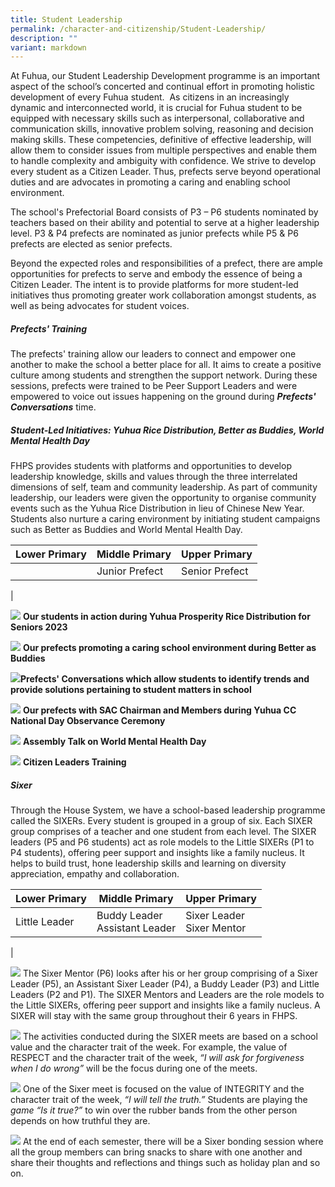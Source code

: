 ```yaml
---
title: Student Leadership
permalink: /character-and-citizenship/Student-Leadership/
description: ""
variant: markdown
---
```

At Fuhua, our Student Leadership Development programme is an important aspect of the school’s concerted and continual effort in promoting holistic development of every Fuhua student.&nbsp; As citizens in an increasingly dynamic and interconnected world, it is crucial for Fuhua student to be equipped with necessary skills such as interpersonal, collaborative and communication skills, innovative problem solving, reasoning and decision making skills. These competencies, definitive of effective leadership, will allow them to consider issues from multiple perspectives and enable them to handle complexity and ambiguity with confidence. We strive to develop every student as a Citizen Leader. Thus, prefects serve beyond operational duties and are advocates in promoting a caring and enabling school environment.

The school's Prefectorial Board consists of P3 – P6 students nominated by teachers based on their ability and potential to serve at a higher leadership level. P3 &amp; P4 prefects are nominated as junior prefects while P5 &amp; P6 prefects are elected as senior prefects.

Beyond the expected roles and responsibilities of a prefect, there are ample opportunities for prefects to serve and embody the essence of being a Citizen Leader. The intent is to provide platforms for more student-led initiatives thus promoting greater work collaboration amongst students, as well as being advocates for student voices.
         
##### **Prefects' Training**
The prefects' training allow our leaders to connect and empower one another to make the school a better place for all. It aims to create a positive culture among students and strengthen the support network. During these sessions, prefects were trained to be Peer Support Leaders and were empowered to voice out issues happening on the ground during ***Prefects' Conversations*** time.

##### **Student-Led Initiatives: Yuhua Rice Distribution, Better as Buddies, World Mental Health Day**
FHPS provides students with platforms and opportunities to develop leadership knowledge, skills and values through the three interrelated dimensions of self, team and community leadership. As part of community leadership, our leaders were given the opportunity to organise community events such as the Yuhua Rice Distribution in lieu of Chinese New Year. Students also nurture a caring environment by initiating student campaigns such as Better as Buddies and World Mental Health Day.



| Lower Primary | Middle Primary| Upper Primary |
| -------- | -------- | -------- |
|               | Junior Prefect     | Senior Prefect 
|




![](/images/Fuhua%20Experience/Student%20Development/Character%20&amp;%20Citizenship/Student%20Leadership/Prefect_Photo__1_.jpeg) **Our students in action during Yuhua Prosperity Rice Distribution for Seniors 2023**

![](/images/Fuhua%20Experience/Student%20Development/Character%20&amp;%20Citizenship/Student%20Leadership/Prefect_Photo__2_.jpeg) 
**Our prefects promoting a caring school environment during Better as Buddies**

![](/images/Fuhua%20Experience/Student%20Development/Character%20&amp;%20Citizenship/Student%20Leadership/Prefect_Photo__3_.jpeg)**Prefects' Conversations which allow students to identify trends and provide solutions pertaining to student matters in school**

![](/images/Fuhua%20Experience/Student%20Development/Character%20&amp;%20Citizenship/Student%20Leadership/Prefect_Photo__4_.jpeg) **Our prefects with SAC Chairman and Members during Yuhua CC National Day Observance Ceremony**

![](/images/Fuhua%20Experience/Student%20Development/Character%20&amp;%20Citizenship/Student%20Leadership/Prefect_Photo__5_.jpeg) **Assembly Talk on World Mental Health Day**

![](/images/Fuhua%20Experience/Student%20Development/Character%20&amp;%20Citizenship/Student%20Leadership/Prefect_Photo__6_.jpeg) **Citizen Leaders Training**

##### **Sixer**
Through the House System, we have a school-based leadership programme called the SIXERs. Every student is grouped in a group of six. Each SIXER group comprises of a teacher and one student from each level. The SIXER leaders (P5 and P6 students) act as role models to the Little SIXERs (P1 to P4 students), offering peer support and insights like a family nucleus. It helps to build trust, hone leadership skills and learning on diversity appreciation, empathy and collaboration.

| Lower Primary      | Middle Primary| Upper Primary |
| --------       | --------           | -------- |
| Little Leader | Buddy Leader <br>Assistant Leader     | Sixer Leader <br> Sixer Mentor   | 
| 

![](/images/Fuhua%20Experience/Student%20Development/Character%20&amp;%20Citizenship/Student%20Leadership/sixer_Photo___1_.jpg) The Sixer Mentor (P6) looks after his or her group comprising of a Sixer Leader (P5), an Assistant Sixer Leader (P4), a Buddy Leader (P3) and Little Leaders (P2 and P1). The SIXER Mentors and Leaders are the role models to the Little SIXERs, offering peer support and insights like a family nucleus. A SIXER will stay with the same group throughout their 6 years in FHPS.

![](/images/Fuhua%20Experience/Student%20Development/Character%20&amp;%20Citizenship/Student%20Leadership/sixer_Photo___2_.jpg) The activities conducted during the SIXER meets are based on a school value and the character trait of the week. For example, the value of RESPECT and the character trait of the week, _“I will ask for forgiveness when I do wrong”_ will be the focus during one of the meets.
 
 ![](/images/Fuhua%20Experience/Student%20Development/Character%20&amp;%20Citizenship/Student%20Leadership/sixer_Photo___3_.jpg) One of the Sixer meet is focused on the value of INTEGRITY and the character trait of the week, _“I will tell the truth.”_ Students are playing the _game “Is it true?”_ to win over the rubber bands from the other person depends on how truthful they are.
 
 ![](/images/Fuhua%20Experience/Student%20Development/Character%20&amp;%20Citizenship/Student%20Leadership/sixer_Photo___4_.jpg) At the end of each semester, there will be a Sixer bonding session where all the group members can bring snacks to share with one another and share their thoughts and reflections and things such as holiday plan and so on.


